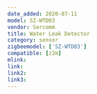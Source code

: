 ```yaml
---
date_added: 2020-07-11
model: SZ-WTD03
vendor: Sercomm
title: Water Leak Detector
category: sensor
zigbeemodel: ['SZ-WTD03']
compatible: [z2m]
mlink: 
link: 
link2: 
link3: 
---
```


